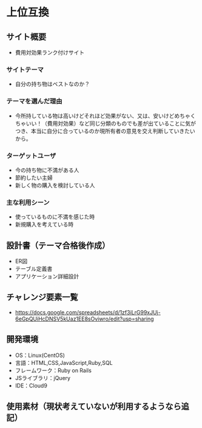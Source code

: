 # 上位互換

## サイト概要
- 費用対効果ランク付けサイト

### サイトテーマ
- 自分の持ち物はベストなのか？

### テーマを選んだ理由
- 今所持している物は高いけどそれほど効果がない、又は、安いけどめちゃくちゃいい！（費用対効果）など同じ分類のものでも差が出ていることに気がつき、本当に自分に合っているのか現所有者の意見を交え判断していきたいから。

### ターゲットユーザ
- 今の持ち物に不満がある人
- 節約したい主婦
- 新しく物の購入を検討している人

### 主な利用シーン
- 使っているものに不満を感じた時
- 新規購入を考えている時

## 設計書（テーマ合格後作成）
- ER図
- テーブル定義書
- アプリケーション詳細設計

## チャレンジ要素一覧
- https://docs.google.com/spreadsheets/d/1zf3iLrG99xJUj-6eGpQUiHcDNSV5kUaz1EE8sOviwro/edit?usp=sharing

## 開発環境
- OS：Linux(CentOS)
- 言語：HTML,CSS,JavaScript,Ruby,SQL
- フレームワーク：Ruby on Rails
- JSライブラリ：jQuery
- IDE：Cloud9

## 使用素材（現状考えていないが利用するようなら追記）
